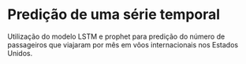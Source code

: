 # Predição de uma série temporal 

Utilização do modelo LSTM e prophet para predição do número de passageiros que viajaram por mês em vôos internacionais nos Estados Unidos.

